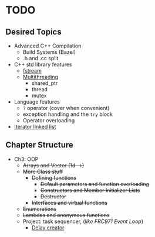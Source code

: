 # TODO

## Desired Topics

- Advanced C++ Compilation
  - Build Systems (Bazel)
  - .h and .cc split
- C++ std library features
  - [fstream](https://github.com/neilbalch/FRC971-Cpp/blob/master/SimpleKalmanFilter.cc)
  - [Multithreading](https://github.com/neilbalch/FRC971-Cpp/blob/master/MultithreadingExample.cc)
    - shared_ptr
    - thread
    - mutex
- Language features
  - `?` operator (cover when convenient)
  - exception handling and the `try` block
  - Operator overloading
- [Iterator linked list](https://github.com/neilbalch/FRC971-Cpp/tree/master/LinkedList)

## Chapter Structure

- Ch3: OOP
  - ~~Arrays and Vector (1d-->)~~
  - ~~More Class stuff~~
    - ~~Defining functions~~
      - ~~Default parameters and function overloading~~
      - ~~Constructors and Member Initializer Lists~~
      - ~~Destructor~~
    - ~~Interfaces and virtual functions~~
  - ~~Enumerations~~
  - ~~Lambdas and anonymous functions~~
  - Project: task sequencer, (*like FRC971 Event Loop*)
    - [Delay creator](https://stackoverflow.com/questions/158585/how-do-you-add-a-timed-delay-to-a-c-program)